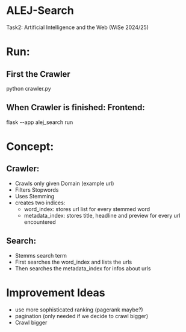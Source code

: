 # ALEJ-Search
 Task2: Artificial Intelligence and the Web (WiSe 2024/25)

# Run:
## First the Crawler
python crawler.py

## When Crawler is finished: Frontend:
flask --app alej_search run


# Concept:
## Crawler:
- Crawls only given Domain (example url)
- Filters Stopwords
- Uses Stemming
- creates two indices:
    - word_index: stores url list for every stemmed word
    - metadata_index: stores title, headline and preview for every url encountered

## Search:
- Stemms search term
- First searches the word_index and lists the urls
- Then searches the metadata_index for infos about urls

# Improvement Ideas 
- use more sophisticated ranking (pagerank maybe?)
- pagination (only needed if we decide to crawl bigger)
- Crawl bigger 
